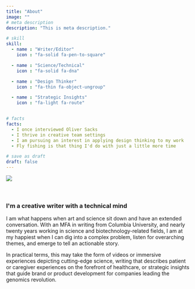 ```yaml
---
title: "About"
image: ""
# meta description
description: "This is meta description."

# skill
skill:
  - name : "Writer/Editor"
    icon : "fa-solid fa-pen-to-square"

  - name : "Science/Technical"
    icon : "fa-solid fa-dna"

  - name : "Design Thinker"
    icon : "fa-thin fa-object-ungroup"

  - name : "Strategic Insights"
    icon : "fa-light fa-route"


# facts
facts:
  - I once interviewed Oliver Sacks
  - I thrive in creative team settings
  - I am pursuing an interest in applying design thinking to my work
  - Fly fishing is that thing I'd do with just a little more time 

# save as draft
draft: false
---
```


<img src="/images/jamie-bio-2.jpeg"/>
</br></br></br>

### I'm a creative writer with a technical mind

I am what happens when art and science sit down and have an extended conversation. With an MFA in writing from Columbia University, and nearly twenty years working in science and biotechnology-related fields, I am at my happiest when I can dig into a complex problem, listen for overarching themes, and emerge to tell an actionable story.

In practical terms, this may take the form of videos or immersive experiences depicting cutting-edge science, writing that describes patient or caregiver experiences on the forefront of healthcare, or strategic insights that guide brand or product development for companies leading the genomics revolution.
